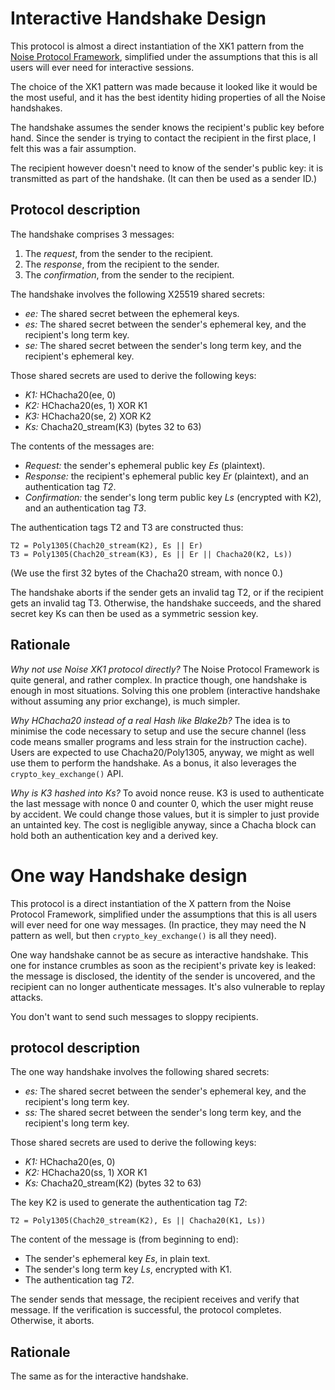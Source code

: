 Interactive Handshake Design
============================

This protocol is almost a direct instantiation of the XK1 pattern from
the [Noise Protocol Framework](https://noiseprotocol.org/), simplified
under the assumptions that this is all users will ever need for
interactive sessions.

The choice of the XK1 pattern was made because it looked like it would
be the most useful, and it has the best identity hiding properties of
all the Noise handshakes.

The handshake assumes the sender knows the recipient's public key before
hand. Since the sender is trying to contact the recipient in the first
place, I felt this was a fair assumption.

The recipient however doesn't need to know of the sender's public key:
it is transmitted as part of the handshake. (It can then be used as a
sender ID.)


Protocol description
--------------------

The handshake comprises 3 messages:

1. The _request_, from the sender to the recipient.
2. The _response_, from the recipient to the sender.
3. The _confirmation_, from the sender to the recipient.

The handshake involves the following X25519 shared secrets:

- _ee:_ The shared secret between the ephemeral keys.
- _es:_ The shared secret between the sender's ephemeral key, and the
  recipient's long term key.
- _se:_ The shared secret between the sender's long term key, and the
  recipient's ephemeral key.

Those shared secrets are used to derive the following keys:

- _K1:_ HChacha20(ee, 0)
- _K2:_ HChacha20(es, 1) XOR K1
- _K3:_ HChacha20(se, 2) XOR K2
- _Ks:_ Chacha20_stream(K3) (bytes 32 to 63)

The contents of the messages are:

- _Request:_ the sender's ephemeral public key _Es_ (plaintext).
- _Response:_ the recipient's ephemeral public key _Er_ (plaintext), and
  an authentication tag _T2_.
- _Confirmation:_ the sender's long term public key _Ls_ (encrypted with
  K2), and an authentication tag _T3_.

The authentication tags T2 and T3 are constructed thus:

    T2 = Poly1305(Chach20_stream(K2), Es || Er)
    T3 = Poly1305(Chach20_stream(K3), Es || Er || Chacha20(K2, Ls))

(We use the first 32 bytes of the Chacha20 stream, with nonce 0.)

The handshake aborts if the sender gets an invalid tag T2, or if the
recipient gets an invalid tag T3. Otherwise, the handshake succeeds, and
the shared secret key Ks can then be used as a symmetric session key.


Rationale
---------

_Why not use Noise XK1 protocol directly?_ The Noise Protocol Framework
is quite general, and rather complex.  In practice though, one handshake
is enough in most situations.  Solving this one problem (interactive
handshake without assuming any prior exchange), is much simpler.

_Why HChacha20 instead of a real Hash like Blake2b?_ The idea is to
minimise the code necessary to setup and use the secure channel (less
code means smaller programs and less strain for the instruction cache).
Users are expected to use Chacha20/Poly1305, anyway, we might as well
use them to perform the handshake. As a bonus, it also leverages the
`crypto_key_exchange()` API.

_Why is K3 hashed into Ks?_ To avoid nonce reuse.  K3 is used to
authenticate the last message with nonce 0 and counter 0, which the user
might reuse by accident. We could change those values, but it is simpler
to just provide an untainted key.  The cost is negligible anyway, since
a Chacha block can hold both an authentication key and a derived key.


One way Handshake design
========================

This protocol is a direct instantiation of the X pattern from the Noise
Protocol Framework, simplified under the assumptions that this is all
users will ever need for one way messages. (In practice, they may need
the N pattern as well, but then `crypto_key_exchange()` is all they
need).

One way handshake cannot be as secure as interactive handshake. This one
for instance crumbles as soon as the recipient's private key is leaked:
the message is disclosed, the identity of the sender is uncovered, and
the recipient can no longer authenticate messages.  It's also vulnerable
to replay attacks.

You don't want to send such messages to sloppy recipients.


protocol description
--------------------

The one way handshake involves the following shared secrets:

- _es:_ The shared secret between the sender's ephemeral key, and the
  recipient's long term key.
- _ss:_ The shared secret between the sender's long term key, and the
  recipient's long term key.

Those shared secrets are used to derive the following keys:

- _K1:_ HChacha20(es, 0)
- _K2:_ HChacha20(ss, 1) XOR K1
- _Ks:_ Chacha20_stream(K2) (bytes 32 to 63)

The key K2 is used to generate the authentication tag _T2_:

    T2 = Poly1305(Chach20_stream(K2), Es || Chacha20(K1, Ls))

The content of the message is (from beginning to end):

- The sender's ephemeral key _Es_, in plain text.
- The sender's long term key _Ls_, encrypted with K1.
- The authentication tag _T2_.

The sender sends that message, the recipient receives and verify that
message.  If the verification is successful, the protocol completes.
Otherwise, it aborts.


Rationale
---------

The same as for the interactive handshake.
